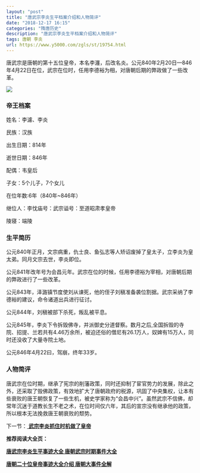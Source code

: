 ```yaml
---
layout: "post"
title: "唐武宗李炎生平档案介绍和人物简评"
date: "2018-12-17 16:15"
categories: "隋唐历史"
description: "唐武宗李炎生平档案介绍和人物简评"
tags: 唐朝 李炎
url: https://www.y5000.com/zgls/st/19754.html
---
```






唐武宗是唐朝的第十五位皇帝，本名李瀍，后改名炎。公元840年2月20日—846年4月22日在位，武宗在位时，任用李德裕为相，对唐朝后期的弊政做了一些改革。

![](https://img.y5000.com/uploads/allimg/170426/8-1F426091441K5.jpg)

###  帝王档案

姓名：李濾、李炎

民族：汉族

出生日期：814年

逝世日期：846年

配偶：韦皇后

子女：5个儿子，7个女儿

在位年数:6年（840年~846年）

继位人：李忱庙号：武宗谥号：至道昭肃孝皇帝

陵寝：端陵

###  生平简历

公元840年正月，文宗病重，仇士良、鱼弘志等人矫诏废掉了皇太子，立李炎为皇太弟。同月文宗去世，李炎即位。

公元841年改年号为会昌元年。武宗在位的时候，任用李德裕为宰相，对唐朝后期的弊政进行了一些改革。

公元843年，泽潞镇节度使刘从谏死，他的侄子刘稹准备袭位割据。武宗采纳了李德裕的建议，命令诸道出兵进行征讨。

公元844年，刘稹被部下杀死，叛乱被平息。

公元845年，李炎下令拆毁佛寺，并派御史分道督察。数月之后,全国拆毁的寺院、招提、兰若共有4.46万余所，被迫还俗的僧尼有26.1万人，奴婢有15万人，同时还没收了大量寺院土地。

公元846年4月22曰，驾崩，终年33岁。

###  人物简评

唐武宗在位时期，继承了宪宗的削藩政策，同时还抑制了宦官势力的发展，除此之外，还采取了毁佛政策，有效地扩大了唐朝政府的税源，巩固了中央集权，让本有些衰败的唐王朝恢复了一些生机，被史学家称为“会昌中兴”。虽然武宗不信佛，却常年沉迷于道教长生不老之术，在位时间仅六年，其后的宣宗没有继承他的政策，所以根本无法挽救唐王朝衰败的颓势。

下一节：[ **武宗李炎抓住时机做了皇帝**](https://www.y5000.com/zgls/st/19756.html)

**推荐阅读大全页：**

[**唐武宗李炎生平事迹大全 唐朝武宗时期事件大全**](https://www.y5000.com/zgls/19765.html)

[**唐朝二十位皇帝事迹大全介绍 唐朝大事件全解**](https://www.y5000.com/zgls/st/19949.html)
